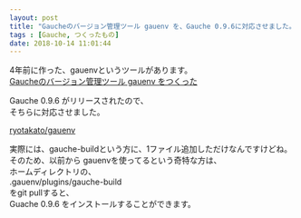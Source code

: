 ```yaml
---
layout: post
title: "Gaucheのバージョン管理ツール gauenv を、Gauche 0.9.6に対応させました。"
tags : [Gauche, つくったもの]
date: 2018-10-14 11:01:44
---
```


4年前に作った、gauenvというツールがあります。  
[Gaucheのバージョン管理ツール gauenv をつくった](/2014/09/15/made-gauenv)


Gauche 0.9.6 がリリースされたので、  
そちらに対応させました。  

[ryotakato/gauenv](https://github.com/ryotakato/gauenv)

実際には、gauche-buildという方に、1ファイル追加しただけなんですけどね。  
そのため、以前から gauenvを使ってるという奇特な方は、  
ホームディレクトリの、  
.gauenv/plugins/gauche-build  
をgit pullすると、  
Guache 0.9.6 をインストールすることができます。 


